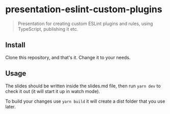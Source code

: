 # presentation-eslint-custom-plugins

> Presentation for creating custom ESLint plugins and rules, using TypeScript, publishing it etc.

## Install

Clone this repository, and that's it. Change it to your needs.

## Usage

The slides should be written inside the slides.md file, then run `yarn dev` to check it out (it will start it up in watch mode).

To build your changes use `yarn build` it will create a dist folder that you use later.
